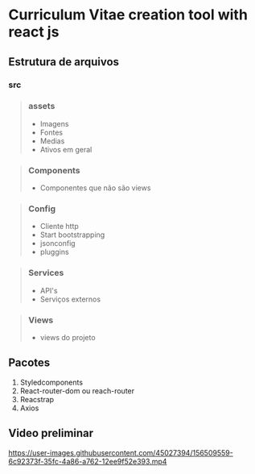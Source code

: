 # Curriculum Vitae creation tool with react js

## Estrutura de arquivos
 ### src 
 > ### assets   
 > - Imagens
 > - Fontes
 > - Medias
 > - Ativos em geral

 > ### Components
 > - Componentes que não são views

 > ### Config
 > - Cliente http
 > - Start bootstrapping
 > - jsonconfig
 > - pluggins

 > ### Services
 > - API's
 > - Serviços externos

 > ### Views
 > - views do projeto

## Pacotes
1. Styledcomponents
2. React-router-dom ou reach-router
3. Reacstrap
4. Axios



## Video preliminar

https://user-images.githubusercontent.com/45027394/156509559-6c92373f-35fc-4a86-a762-12ee9f52e393.mp4

